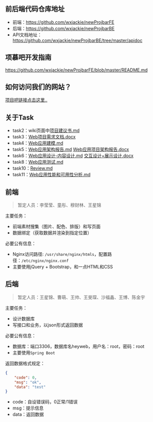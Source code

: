 ## 前后端代码仓库地址

- 前端：https://github.com/wxjackie/newProjbarFE
- 后端：https://github.com/wxjackie/newProjbarBE
- API文档地址：https://github.com/wxjackie/newProjbarBE/tree/master/apidoc

## 项慕吧开发指南



https://github.com/wxjackie/newProjbarFE/blob/master/README.md



## 如何访问我们的网站？



[项目吧链接点击这里..](http://123.206.87.13/projbar)



## 关于Task

- task2：wiki页面中[项目建议书.md](https://github.com/Mu-Charlie/WebEngineeringProject/wiki/%E9%A1%B9%E7%9B%AE%E5%BB%BA%E8%AE%AE%E4%B9%A6)
- task3：[Web项目需求文档.docx](https://github.com/Mu-Charlie/WebEngineeringProject/blob/master/Web%E9%A1%B9%E7%9B%AE%E9%9C%80%E6%B1%82%E6%96%87%E6%A1%A3.docx)
- task4：[Web应用建模.md](https://github.com/Mu-Charlie/WebEngineeringProject/blob/master/Web%E5%BA%94%E7%94%A8%E5%BB%BA%E6%A8%A1.md)
- task5：[Web应用架构报告.md](https://github.com/Mu-Charlie/WebEngineeringProject/blob/master/Web%E5%BA%94%E7%94%A8%E6%9E%B6%E6%9E%84%E6%8A%A5%E5%91%8A.md) [Web应用项目架构报告.docx](https://github.com/Mu-Charlie/WebEngineeringProject/blob/master/Web%E5%BA%94%E7%94%A8%E9%A1%B9%E7%9B%AE%E6%9E%B6%E6%9E%84%E6%8A%A5%E5%91%8A.docx)
- task6：[Web应用设计-内容设计.md](https://github.com/Mu-Charlie/WebEngineeringProject/blob/master/Web%E5%BA%94%E7%94%A8%E8%AE%BE%E8%AE%A1-%E5%86%85%E5%AE%B9%E8%AE%BE%E8%AE%A1.md) [交互设计+展示设计.docx](https://github.com/Mu-Charlie/WebEngineeringProject/blob/master/%E4%BA%A4%E4%BA%92%E8%AE%BE%E8%AE%A1%2B%E5%B1%95%E7%A4%BA%E8%AE%BE%E8%AE%A1.docx)
- task8：[Web应用测试.md](https://github.com/Mu-Charlie/WebEngineeringProject/blob/master/Web%E5%BA%94%E7%94%A8%E6%B5%8B%E8%AF%95.md)
- task10：[Review.md](https://github.com/Mu-Charlie/WebEngineeringProject/blob/master/Review.md)
- task11：[Web应用性能和可用性分析.md](https://github.com/Mu-Charlie/WebEngineeringProject/blob/master/Web%E5%BA%94%E7%94%A8%E6%80%A7%E8%83%BD%E5%92%8C%E5%8F%AF%E7%94%A8%E6%80%A7%E5%88%86%E6%9E%90.md)

## 前端

> 暂定人员：李莹莹、童彤、穆财林、王星锦

主要任务：

- 前端素材搜集（图片、配色、排版）和写页面
- 数据绑定（获取数据并渲染到指定位置）

必要公有信息：

- Nginx访问路径: `/usr/share/nginx/htmls`，配置路径：`/etc/nginx/nginx.conf` 
- 主要使用jQuery + Bootstrap，和一点HTML和CSS

## 后端

> 暂定人员：王星锦、曹萌、王帅、王旻琛、沙福鑫、王博、陈金宇

主要任务：

- 设计数据库
- 写接口和业务，以json形式返回数据

必要公有信息：

- 数据库：端口3306，数据库名heyweb，用户名：root，密码：root
- 主要使用`Spring Boot`

返回数据格式规定：

```json
{
    "code": 0,
    "msg": "ok",
    "data": "test"
}
```

- code：自设错误码，0正常/1错误
- msg：提示信息
- data：返回数据

